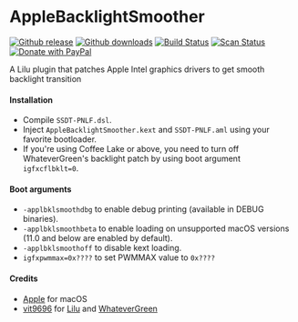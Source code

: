 # AppleBacklightSmoother

[![Github release](https://img.shields.io/github/release/hieplpvip/AppleBacklightSmoother.svg?color=blue)](https://github.com/hieplpvip/AppleBacklightSmoother/releases/latest)
[![Github downloads](https://img.shields.io/github/downloads/hieplpvip/AppleBacklightSmoother/total.svg?color=blue)](https://github.com/hieplpvip/AppleBacklightSmoother/releases)
[![Build Status](https://travis-ci.com/hieplpvip/AppleBacklightSmoother.svg?branch=master)](https://travis-ci.com/hieplpvip/AppleBacklightSmoother)
[![Scan Status](https://scan.coverity.com/projects/21839/badge.svg)](https://scan.coverity.com/projects/21839)
[![Donate with PayPal](https://img.shields.io/badge/paypal-donate-red.svg)](https://paypal.me/lebhiep)

A Lilu plugin that patches Apple Intel graphics drivers to get smooth backlight transition

#### Installation

- Compile `SSDT-PNLF.dsl`.
- Inject `AppleBacklightSmoother.kext` and `SSDT-PNLF.aml` using your favorite bootloader.
- If you're using Coffee Lake or above, you need to turn off WhateverGreen's backlight patch by using boot argument `igfxcflbklt=0`.

#### Boot arguments

- `-applbklsmoothdbg` to enable debug printing (available in DEBUG binaries).
- `-applbklsmoothbeta` to enable loading on unsupported macOS versions (11.0 and below are enabled by default).
- `-applbklsmoothoff` to disable kext loading.
- `igfxpwmmax=0x????` to set PWMMAX value to `0x????`

#### Credits

- [Apple](https://www.apple.com) for macOS
- [vit9696](https://github.com/vit9696) for [Lilu](https://github.com/acidanthera/Lilu) and [WhateverGreen](https://github.com/acidanthera/WhateverGreen)
